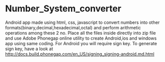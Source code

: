 # Number_System_converter
Android app made using html, css, javascript to convert numbers into other formats(binary,decimal,hexadecimal,octal) and perform arithmetic operations among these 2 no.
Place all the files inside directly into zip file and use Adobe Phonegap online utility to create Android,ios and windows app using same coding.
For Android you will require sign key.
To generate sign key, have a look at http://docs.build.phonegap.com/en_US/signing_signing-android.md.html
